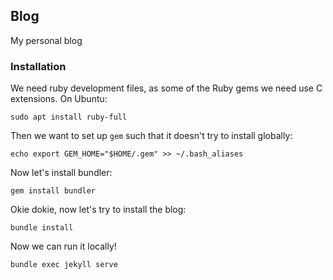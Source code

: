 ## Blog

My personal blog

### Installation

We need ruby development files, as some of the Ruby gems we need use C extensions. On Ubuntu:

```
sudo apt install ruby-full
```

Then we want to set up `gem` such that it doesn't try to install globally:

```
echo export GEM_HOME="$HOME/.gem" >> ~/.bash_aliases
```

Now let's install bundler:

```
gem install bundler
```

Okie dokie, now let's try to install the blog:

```
bundle install
```

Now we can run it locally!

```
bundle exec jekyll serve
```
